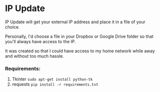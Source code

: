 # IP Update

<p>IP Update will get your external IP address and place it in a file of your choice.</p>
<p>Personally, I'd choose a file in your Dropbox or Google Drive folder so that you'll always have access to the IP.</p>
<p>It was created so that I could have access to my home network while away and without too much hassle.</p>


### Requirements:

<ol>
<li>Tkinter <code>sudo apt-get install python-tk</code></li>
<li>requests <code>pip install -r requirements.txt</code></li>
</ol>
